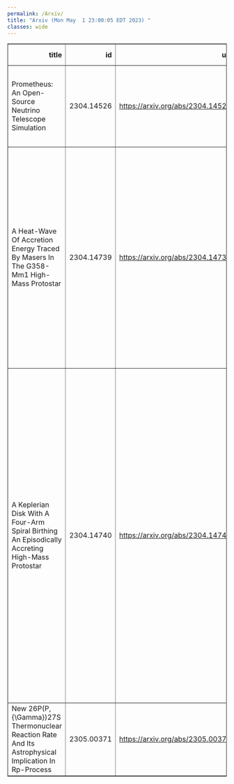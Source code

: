 ```yaml
---
permalink: /Arxiv/
title: "Arxiv (Mon May  1 23:00:05 EDT 2023) "
classes: wide
---
```

<table border="1" class="dataframe">
  <thead>
    <tr style="text-align: right;">
      <th>title</th>
      <th>id</th>
      <th>url</th>
      <th>authors</th>
      <th>Local Authors</th>
    </tr>
  </thead>
  <tbody>
    <tr>
      <td>Prometheus: An Open-Source Neutrino Telescope Simulation</td>
      <td>2304.14526</td>
      <td><a href="https://arxiv.org/abs/2304.14526" target="_blank">https://arxiv.org/abs/2304.14526</a></td>
      <td>Jeffrey Lazar, Stephan Meighen-Berger, Christian Haack, David Kim, Santiago Giner, Carlos A. Argüelles</td>
      <td>Stephan Meighen-Berger</td>
    </tr>
    <tr>
      <td>A Heat-Wave Of Accretion Energy Traced By Masers In The G358-Mm1   High-Mass Protostar</td>
      <td>2304.14739</td>
      <td><a href="https://arxiv.org/abs/2304.14739" target="_blank">https://arxiv.org/abs/2304.14739</a></td>
      <td>R. A. Burns, K. Sugiyama, T. Hirota, Kee-Tae Kim, A. M. Sobolev, B. Stecklum, G. C. Macleod, Y. Yonekura, M. Olech, G. Orosz, S. P. Ellingsen, L. Hyland, A. Caratti O Garatti, C. Brogan, T. R. Hunter, C. Phillips, S. P. Van Den Heever, J. Eislöffel, H. Linz, G. Surcis, J. O. Chibueze, W. Baan, B. Kramer</td>
      <td>Caprice Phillips</td>
    </tr>
    <tr>
      <td>A Keplerian Disk With A Four-Arm Spiral Birthing An Episodically   Accreting High-Mass Protostar</td>
      <td>2304.14740</td>
      <td><a href="https://arxiv.org/abs/2304.14740" target="_blank">https://arxiv.org/abs/2304.14740</a></td>
      <td>R. A. Burns, Y. Uno, N. Sakai, J. Blanchard, Z. Rosli, G. Orosz, Y. Yonekura, Y. Tanabe, K. Sugiyama, T. Hirota, Kee-Tae Kim, A. Aberfelds, A. E. Volvach, A. Bartkiewicz, A. Caratti O Garatti, A. M. Sobolev, B. Stecklum, C. Brogan, C. Phillips, D. A. Ladeyschikov, D. Johnstone, G. Surcis, G. C. Macleod, H. Linz, J. O. Chibueze, J. Brand, J. Eislöffel, L. Hyland, L. Uscanga, M. Olech, M. Durjasz, O. Bayandina, S. Breen, S. P. Ellingsen, S. P. Van Den Heever, T. R. Hunter, X. Chen</td>
      <td>Caprice Phillips</td>
    </tr>
    <tr>
      <td>New 26P(P,{\Gamma})27S Thermonuclear Reaction Rate And Its Astrophysical   Implication In Rp-Process</td>
      <td>2305.00371</td>
      <td><a href="https://arxiv.org/abs/2305.00371" target="_blank">https://arxiv.org/abs/2305.00371</a></td>
      <td>S. Q. Hou, J. B. Liu, T. C. L. Trueman, J. G. Li, M. Pignatari, C. Bertulani, X. X. Xu</td>
      <td>Jung-Tsung Li</td>
    </tr>
  </tbody>
</table>